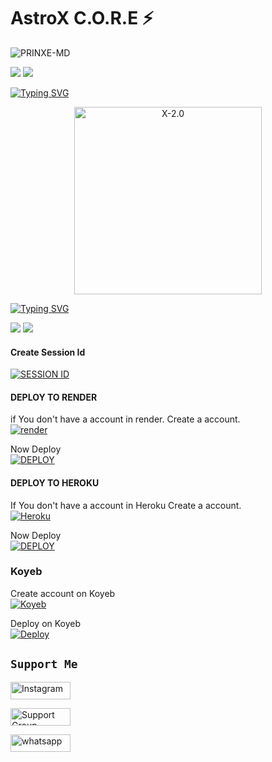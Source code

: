 # AstroX C.O.R.E ⚡
![PRINXE-MD](https://readme-typing-svg.demolab.com?font=Garamond&size=20&pause=998&color=skyblue&background=white&right=true&random=true&width=465&lines=HELLO+USER👋🏻;I+AM+AMEEN;THIS+IS+A+MULTI+DEVICE+WHATSAPP+BOT;THANK+YOU+FOR+VISITED🫂)

<a><img src='https://i.imgur.com/LyHic3i.gif'/></a>
<a><img src='https://i.imgur.com/LyHic3i.gif'/></a>

 [![Typing SVG](https://readme-typing-svg.herokuapp.com?font=Rockstar-ExtraBold&color=blue&lines=AstroX+⚡)](https://git.io/typing-svg)

<p align="center">  
  <a href="https://t.me/Tha_Healer">
    <img alt="X-2.0" height="300" src="https://ameen-api.vercel.app/AstroX">

[![Typing SVG](https://readme-typing-svg.herokuapp.com?font=Rockstar-ExtraBold&color=blue&lines=Check+Instructions;To+Deploy+Our+Bot)](https://git.io/typing-svg)



<a><img src='https://i.imgur.com/LyHic3i.gif'/></a>
<a><img src='https://i.imgur.com/LyHic3i.gif'/></a>


#### Create Session Id

<a href='https://sulthan-pair.onrender.com' target="_blank"><img alt='SESSION ID' src='https://img.shields.io/badge/Session_id-100000?style=for-the-badge&logo=scan&logoColor=white&labelColor=black&color=black'/></a>

#### DEPLOY TO RENDER 

if You don't have a account in render. Create a account.
    <br>
<a href='https://dashboard.render.com/register' target="_blank"><img alt='render' src='https://img.shields.io/badge/-Create-black?style=for-the-badge&logo=render&logoColor=white'/></a>


Now Deploy
    <br>
<a href='https:/dashboard.render.com/new' target="_blank"><img alt='DEPLOY' src='https://img.shields.io/badge/-DEPLOY-black?style=for-the-badge&logo=render&logoColor=white'/></a>

#### DEPLOY TO HEROKU

If You don't have a account in Heroku Create a account.
    <br>
<a href='https://signup.heroku.com/' target="_blank"><img alt='Heroku' src='https://img.shields.io/badge/-Create-black?style=for-the-badge&logo=heroku&logoColor=white'/></a>

Now Deploy
    <br>
<a href='https://heroku.com/deploy?template=https://github.com/AmeenRepo/AstroX' target="_blank"><img alt='DEPLOY' src='https://img.shields.io/badge/-DEPLOY-black?style=for-the-badge&logo=heroku&logoColor=white'/></a>

### Koyeb

Create account on Koyeb
   <br>
<a href='https://koyeb.com' target="_blank"><img alt='Koyeb' src='https://img.shields.io/badge/-Create-black?style=for-the-badge&logo=koyeb&logoColor=white'/></a>

Deploy on Koyeb
   <br>
<a href='https://koyeb.com' target="_blank"><img alt='Deploy' src='https://img.shields.io/badge/-Deploy-black?style=for-the-badge&logo=koyeb&logoColor=white'/></a>




## ```Support Me```
<a href='https://www.instagram.com/iem_ameen' target="_blank"><img alt='Instagram' src='https://img.shields.io/badge/CONTACT-h?color=black&style=for-the-badge&logo=instagram' width="96.35" height="28"/></a></p>


<a href='https://chat.whatsapp.com/IcO3vpvtEWk0SXg1AlL7k9' target="_blank"><img alt='Support Group' src='https://img.shields.io/badge/GROUP-h?color=black&style=for-the-badge&logo=whatsapp' width="96.35" height="28"/></a></p>
<a href='https://wa.me/916238768108?text=AstroX⚡+Based+Help' target="_blank"><img alt='whatsapp' src='https://img.shields.io/badge/OWNER-h?color=black&style=for-the-badge&logo=whatsapp' width="96.35" height="28"/></a></p>
</p>

